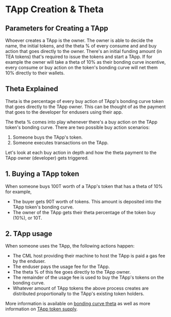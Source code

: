 # TApp Creation & Theta

## Parameters for Creating a TApp

Whoever creates a TApp is the owner. The owner is able to decide the name, the initial tokens, and the theta % of every consume and and buy action that goes directly to the owner. There's an initial funding amount (in TEA tokens) that's required to issue the tokens and start a TApp. If for example the owner will take a theta of 10% as their bonding curve incentive, every consume or buy action on the token's bonding curve will net them 10% directly to their wallets.

## Theta Explained

Theta is the percentage of every buy action of TApp's bonding curve token that goes directly to the TApp owner. This can be thought of as the payment that goes to the developer for endusers using their app.

The theta % comes into play whenever there's a buy action on the TApp token's bonding curve. There are two possible buy action scenarios:

1. Someone buys the TApp's token.
1. Someone executes transactions on the TApp.

Let's look at each buy action in depth and how the theta payment to the TApp owner (developer) gets triggered.

## 1. Buying a TApp token

When someone buys 100T worth of a TApp's token that has a theta of 10% for example,

* The buyer gets 90T worth of tokens. This amount is deposited into the TApp token's bonding curve.
* The owner of the TApp gets their theta percentage of the token buy (10%), or 10T.

## 2. TApp usage

When someone uses the TApp, the following actions happen:

* The CML host providing their machine to host the TApp is paid a gas fee by the enduser.
* The enduser pays the usage fee for the TApp.
* The theta % of this fee goes directly to the TApp owner.
* The remainder of the usage fee is used to buy the TApp's tokens on the bonding curve.
* Whatever amount of TApp tokens the above process creates are distributed proportionally to the TApp's existing token holders.

More information is available on [bonding curve theta](../_token/bonding-curve-tokens/Bonding-Curve-Theta.md) as well as more information on [TApp token supply](../_token/bonding-curve-tokens/TApp-Token-Supply-and-Demand.md).

